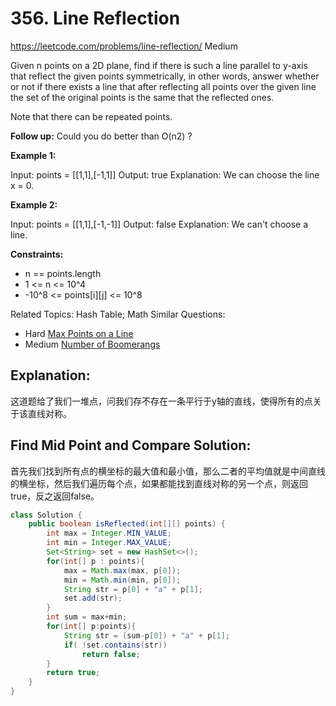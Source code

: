 # 356. Line Reflection
<https://leetcode.com/problems/line-reflection/>
Medium

Given n points on a 2D plane, find if there is such a line parallel to y-axis that reflect the given points symmetrically, in other words, answer whether or not if there exists a line that after reflecting all points over the given line the set of the original points is the same that the reflected ones.

Note that there can be repeated points.

**Follow up:**
Could you do better than O(n2) ?

 

**Example 1:**


Input: points = [[1,1],[-1,1]]
Output: true
Explanation: We can choose the line x = 0.

**Example 2:**


Input: points = [[1,1],[-1,-1]]
Output: false
Explanation: We can't choose a line.
 

**Constraints:**

* n == points.length
* 1 <= n <= 10^4
* -10^8 <= points[i][j] <= 10^8

Related Topics: Hash Table; Math
Similar Questions: 
* Hard [Max Points on a Line](https://leetcode.com/problems/max-points-on-a-line/)
* Medium [Number of Boomerangs](https://leetcode.com/problems/number-of-boomerangs/)

## Explanation: 
这道题给了我们一堆点，问我们存不存在一条平行于y轴的直线，使得所有的点关于该直线对称。


## Find Mid Point and Compare Solution: 
首先我们找到所有点的横坐标的最大值和最小值，那么二者的平均值就是中间直线的横坐标，然后我们遍历每个点，如果都能找到直线对称的另一个点，则返回true，反之返回false。

```java
class Solution {
    public boolean isReflected(int[][] points) {
        int max = Integer.MIN_VALUE;
        int min = Integer.MAX_VALUE;
        Set<String> set = new HashSet<>();
        for(int[] p : points){
            max = Math.max(max, p[0]);
            min = Math.min(min, p[0]);
            String str = p[0] + "a" + p[1];
            set.add(str);
        }
        int sum = max+min;
        for(int[] p:points){
            String str = (sum-p[0]) + "a" + p[1];
            if( !set.contains(str))
                return false;
        }
        return true;
    }
}
```